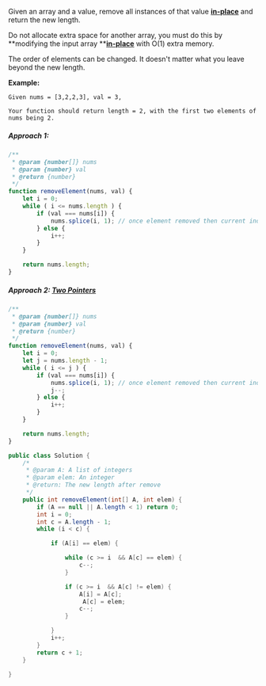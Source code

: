 Given an array and a value, remove all instances of that value [**in-place**](https://en.wikipedia.org/wiki/In-place_algorithm) and return the new length.

Do not allocate extra space for another array, you must do this by **modifying the input array **[**in-place**](https://en.wikipedia.org/wiki/In-place_algorithm) with O\(1\) extra memory.

The order of elements can be changed. It doesn't matter what you leave beyond the new length.

**Example:**

```
Given nums = [3,2,2,3], val = 3,

Your function should return length = 2, with the first two elements of nums being 2.
```

##### Approach 1:

```js
/**
 * @param {number[]} nums
 * @param {number} val
 * @return {number}
 */
function removeElement(nums, val) {
    let i = 0;
    while ( i <= nums.length ) {
        if (val === nums[i]) {
            nums.splice(i, 1); // once element removed then current index is next index 
        } else {
            i++;
        }
    }

    return nums.length;
}
```

##### Approach 2: [Two Pointers](/two-pointers.md)

```js
/**
 * @param {number[]} nums
 * @param {number} val
 * @return {number}
 */
function removeElement(nums, val) {
    let i = 0;
    let j = nums.length - 1;
    while ( i <= j ) {
        if (val === nums[i]) {
            nums.splice(i, 1); // once element removed then current index is next index 
            j--;
        } else {
            i++;
        }
    }

    return nums.length;
}
```

```java
public class Solution {
    /*
     * @param A: A list of integers
     * @param elem: An integer
     * @return: The new length after remove
     */
    public int removeElement(int[] A, int elem) {
        if (A == null || A.length < 1) return 0;
        int i = 0;
        int c = A.length - 1;
        while (i < c) {

            if (A[i] == elem) {

                while (c >= i  && A[c] == elem) {
                    c--;
                }

                if (c >= i  && A[c] != elem) {
                    A[i] = A[c];
                     A[c] = elem;
                    c--;
                }

            }
            i++;
        }
        return c + 1;
    }

}
```



